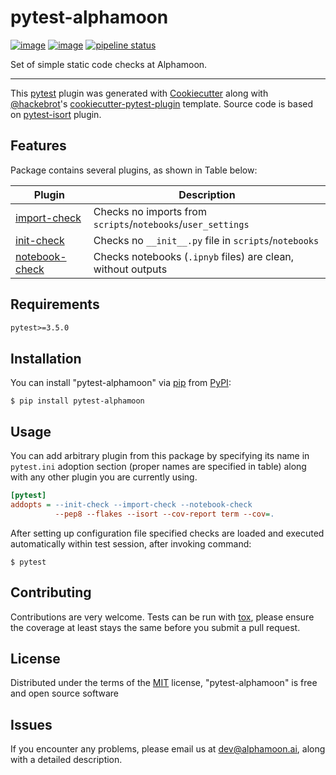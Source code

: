 # pytest-alphamoon

[![image](https://img.shields.io/pypi/v/pytest-alphamoon.svg)](https://pypi.org/project/pytest-alphamoon%0A%20:alt:%20PyPI%20version)
[![image](https://img.shields.io/pypi/pyversions/pytest-alphamoon.svg)](https://pypi.org/project/pytest-alphamoon)
[![pipeline status](https://gitlab.com/alphamoon/internal_tools/pytest_alphamoon/badges/master/pipeline.svg)](https://gitlab.com/alphamoon/internal_tools/pytest_alphamoon/-/commits/master)

Set of simple static code checks at Alphamoon.

* * * * *

This [pytest](https://github.com/pytest-dev/pytest) plugin was generated
with [Cookiecutter](https://github.com/audreyr/cookiecutter) along with
[@hackebrot](https://github.com/hackebrot)'s
[cookiecutter-pytest-plugin](https://github.com/pytest-dev/cookiecutter-pytest-plugin)
template. Source code is based on [pytest-isort](https://github.com/moccu/pytest-isort) plugin.

Features
--------

Package contains several plugins, as shown in Table below:


| Plugin         | Description           |
| -------------- | --------------------- |
| [import-check](pytest_alphamoon/import_check.py) | Checks no imports from `scripts`/`notebooks`/`user_settings`|
| [init-check](pytest_alphamoon) | Checks no `__init__.py` file in `scripts`/`notebooks`|
| [notebook-check](pytest_alphamoon) | Checks notebooks (`.ipnyb` files) are clean, without outputs | 


Requirements
------------
```requirements.txt
pytest>=3.5.0
```

Installation
------------

You can install "pytest-alphamoon" via
[pip](https://pypi.org/project/pip/) from
[PyPI](https://pypi.org/project):

    $ pip install pytest-alphamoon

Usage
-----

You can add arbitrary plugin from this package by specifying its name in `pytest.ini` adoption section
(proper names are specified in table) along with any other plugin you are currently using.

```ini
[pytest]
addopts = --init-check --import-check --notebook-check
          --pep8 --flakes --isort --cov-report term --cov=.
``` 

After setting up configuration file specified checks are loaded and executed automatically within test session, 
after invoking command:

    $ pytest

Contributing
------------

Contributions are very welcome. Tests can be run with
[tox](https://tox.readthedocs.io/en/latest/), please ensure the coverage
at least stays the same before you submit a pull request.

License
-------

Distributed under the terms of the
[MIT](http://opensource.org/licenses/MIT) license, "pytest-alphamoon" is
free and open source software

Issues
------

If you encounter any problems, please email us at <dev@alphamoon.ai>, along with a detailed description.
